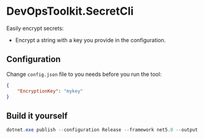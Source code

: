 # DevOpsToolkit.SecretCli

Easily encrypt secrets:

- Encrypt a string with a key you provide in the configuration.

## Configuration

Change `config.json` file to you needs before you run the tool:

```json
{
    "EncryptionKey": "mykey"
}
```

## Build it yourself

```powershell
dotnet.exe publish --configuration Release --framework net5.0 --output Publish --self-contained True --runtime win-x64 --verbosity Normal /property:PublishTrimmed=True /property:PublishSingleFile=True /property:IncludeNativeLibrariesForSelfExtract=True /property:DebugType=None /property:DebugSymbols=False
```
